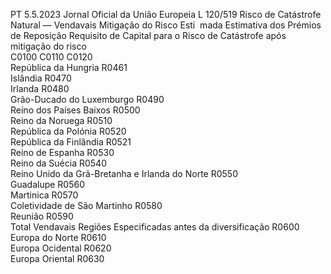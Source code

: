 PT  5.5.2023 Jornal Oficial da União Europeia L 120/519
 Risco de Catástrofe Natural — Vendavais  Mitigação do Risco Esti ­
mada  Estimativa dos Prémios de 
Reposição  Requisito de Capital para 
o Risco de Catástrofe 
após mitigação do risco  
C0100  C0110  C0120  
República da Hungria  R0461  
Islândia  R0470  
Irlanda  R0480  
Grão-Ducado do Luxemburgo  R0490  
Reino dos Países Baixos  R0500  
Reino da Noruega  R0510  
República da Polónia  R0520  
República da Finlândia  R0521  
Reino de Espanha  R0530  
Reino da Suécia  R0540  
Reino Unido da Grã-Bretanha e Irlanda do Norte  R0550  
Guadalupe  R0560  
Martinica  R0570  
Coletividade de São Martinho  R0580  
Reunião  R0590  
Total Vendavais Regiões Especificadas antes da diversificação  R0600  
Europa do Norte  R0610  
Europa Ocidental  R0620  
Europa Oriental  R0630